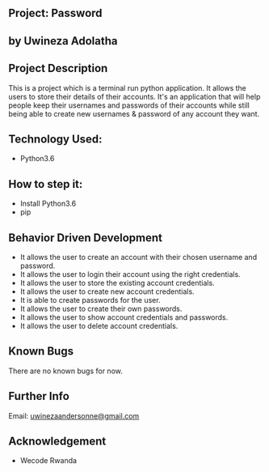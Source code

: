 ## Project: Password

## by Uwineza Adolatha

## Project Description

This is a project which is a terminal run python application. It allows the users to store their details of their accounts.
It's an application that will help people keep their usernames and passwords of their accounts while still being able to create new usernames & password of any account they want.

## Technology Used:

- Python3.6

## How to step it:

- Install Python3.6
- pip

## Behavior Driven Development

- It allows the user to create an account with their chosen username and password.
- It allows the user to login their account using the right credentials.
- It allows the user to store the existing account credentials.
- It allows the user to create new account credentials.
- It is able to create passwords for the user.
- It allows the user to create their own passwords.
- It allows the user to show account credentials and passwords.
- It allows the user to delete account credentials.

## Known Bugs

There are no known bugs for now.

## Further Info

Email: uwinezaandersonne@gmail.com

## Acknowledgement

- Wecode Rwanda
